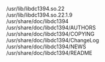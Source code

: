 /usr/lib/libdc1394.so.22  
/usr/lib/libdc1394.so.22.1.9  
/usr/share/doc/libdc1394  
/usr/share/doc/libdc1394/AUTHORS  
/usr/share/doc/libdc1394/COPYING  
/usr/share/doc/libdc1394/ChangeLog  
/usr/share/doc/libdc1394/NEWS  
/usr/share/doc/libdc1394/README  
